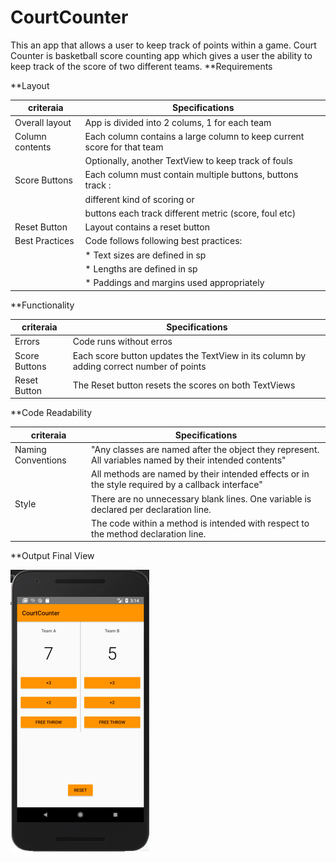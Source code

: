 # CourtCounter
This an app that allows a user to keep track of points within a game. 
Court Counter is basketball score counting app which gives a user the ability to keep track of the score of two different teams.
**Requirements

**Layout

criteraia  | Specifications
---------- | ---------------
Overall layout | App is divided into 2 colums, 1 for each team
Column contents | Each column contains a large column to keep current score for that team
                | Optionally, another TextView to keep track of fouls
Score Buttons   | Each column must contain multiple buttons, buttons track :
                | different kind of scoring or
                | buttons each track different metric (score, foul etc)
Reset Button    | Layout contains a reset button
Best Practices  | Code follows following best practices:
                | * Text sizes are defined in sp  
                | * Lengths are defined in sp
                | * Paddings and margins used appropriately

**Functionality

criteraia  | Specifications
---------- | ---------------
Errors          | Code runs without erros
Score Buttons   | Each score button updates the TextView in its column by adding correct number of points              
Reset Button    | The Reset button resets the scores on both TextViews

**Code Readability

criteraia  | Specifications
---------- | ---------------
Naming Conventions | "Any classes are named after the object they represent. All variables named by their intended contents"
                   | All methods are named by their intended effects or in the style required by a callback interface"
Style              | There are no unnecessary blank lines. One variable is declared per declaration line.
                   | The code within a method is intended with respect to the method declaration line.
        
**Output
Final View

![Score Counter app](/images/scorekeeper.png)
